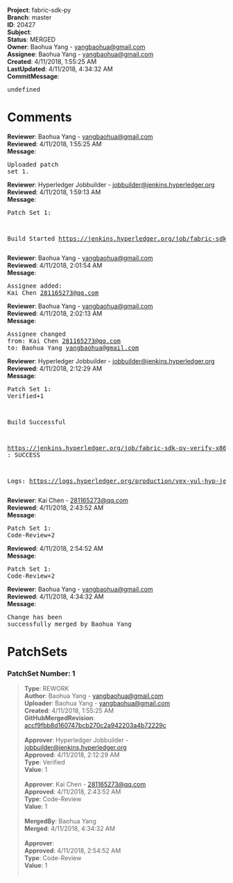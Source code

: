 <strong>Project</strong>: fabric-sdk-py<br><strong>Branch</strong>: master<br><strong>ID</strong>: 20427<br><strong>Subject</strong>:<br><strong>Status</strong>: MERGED<br><strong>Owner</strong>: Baohua Yang - yangbaohua@gmail.com<br><strong>Assignee</strong>: Baohua Yang - yangbaohua@gmail.com<br><strong>Created</strong>: 4/11/2018, 1:55:25 AM<br><strong>LastUpdated</strong>: 4/11/2018, 4:34:32 AM<br><strong>CommitMessage</strong>:<br><pre>undefined</pre><h1>Comments</h1><strong>Reviewer</strong>: Baohua Yang - yangbaohua@gmail.com<br><strong>Reviewed</strong>: 4/11/2018, 1:55:25 AM<br><strong>Message</strong>: <pre>Uploaded patch set 1.</pre><strong>Reviewer</strong>: Hyperledger Jobbuilder - jobbuilder@jenkins.hyperledger.org<br><strong>Reviewed</strong>: 4/11/2018, 1:59:13 AM<br><strong>Message</strong>: <pre>Patch Set 1:

Build Started https://jenkins.hyperledger.org/job/fabric-sdk-py-verify-x86_64/420/</pre><strong>Reviewer</strong>: Baohua Yang - yangbaohua@gmail.com<br><strong>Reviewed</strong>: 4/11/2018, 2:01:54 AM<br><strong>Message</strong>: <pre>Assignee added: Kai Chen <281165273@qq.com></pre><strong>Reviewer</strong>: Baohua Yang - yangbaohua@gmail.com<br><strong>Reviewed</strong>: 4/11/2018, 2:02:13 AM<br><strong>Message</strong>: <pre>Assignee changed from: Kai Chen <281165273@qq.com> to: Baohua Yang <yangbaohua@gmail.com></pre><strong>Reviewer</strong>: Hyperledger Jobbuilder - jobbuilder@jenkins.hyperledger.org<br><strong>Reviewed</strong>: 4/11/2018, 2:12:29 AM<br><strong>Message</strong>: <pre>Patch Set 1: Verified+1

Build Successful 

https://jenkins.hyperledger.org/job/fabric-sdk-py-verify-x86_64/420/ : SUCCESS

Logs: https://logs.hyperledger.org/production/vex-yul-hyp-jenkins-3/fabric-sdk-py-verify-x86_64/420</pre><strong>Reviewer</strong>: Kai Chen - 281165273@qq.com<br><strong>Reviewed</strong>: 4/11/2018, 2:43:52 AM<br><strong>Message</strong>: <pre>Patch Set 1: Code-Review+2</pre><strong>Reviewed</strong>: 4/11/2018, 2:54:52 AM<br><strong>Message</strong>: <pre>Patch Set 1: Code-Review+2</pre><strong>Reviewer</strong>: Baohua Yang - yangbaohua@gmail.com<br><strong>Reviewed</strong>: 4/11/2018, 4:34:32 AM<br><strong>Message</strong>: <pre>Change has been successfully merged by Baohua Yang</pre><h1>PatchSets</h1><h3>PatchSet Number: 1</h3><blockquote><strong>Type</strong>: REWORK<br><strong>Author</strong>: Baohua Yang - yangbaohua@gmail.com<br><strong>Uploader</strong>: Baohua Yang - yangbaohua@gmail.com<br><strong>Created</strong>: 4/11/2018, 1:55:25 AM<br><strong>GitHubMergedRevision</strong>: [accf9fbb8d160747bcb270c2a942203a4b72229c](https://github.com/hyperledger/fabric-sdk-py/commit/accf9fbb8d160747bcb270c2a942203a4b72229c)<br><br><strong>Approver</strong>: Hyperledger Jobbuilder - jobbuilder@jenkins.hyperledger.org<br><strong>Approved</strong>: 4/11/2018, 2:12:29 AM<br><strong>Type</strong>: Verified<br><strong>Value</strong>: 1<br><br><strong>Approver</strong>: Kai Chen - 281165273@qq.com<br><strong>Approved</strong>: 4/11/2018, 2:43:52 AM<br><strong>Type</strong>: Code-Review<br><strong>Value</strong>: 1<br><br><strong>MergedBy</strong>: Baohua Yang<br><strong>Merged</strong>: 4/11/2018, 4:34:32 AM<br><br><strong>Approver</strong>:<br><strong>Approved</strong>: 4/11/2018, 2:54:52 AM<br><strong>Type</strong>: Code-Review<br><strong>Value</strong>: 1<br><br></blockquote>